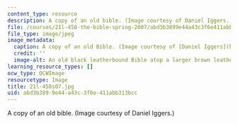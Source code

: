 ```yaml
---
content_type: resource
description: A copy of an old bible. (Image courtesy of Daniel Iggers.)
file: /courses/21l-458-the-bible-spring-2007/abd3b3899e44a43c3f6e411abb313bcc_21l-458s07.jpg
file_type: image/jpeg
image_metadata:
  caption: A copy of an old Bible. (Image courtesy of [Daniel Iggers](http://www.flickr.com/photos/fortinbras/).)
  credit: ''
  image-alt: An old black leatherbound Bible atop a larger brown leatherbound book.
learning_resource_types: []
ocw_type: OCWImage
resourcetype: Image
title: 21l-458s07.jpg
uid: abd3b389-9e44-a43c-3f6e-411abb313bcc
---
```

A copy of an old bible. (Image courtesy of Daniel Iggers.)

